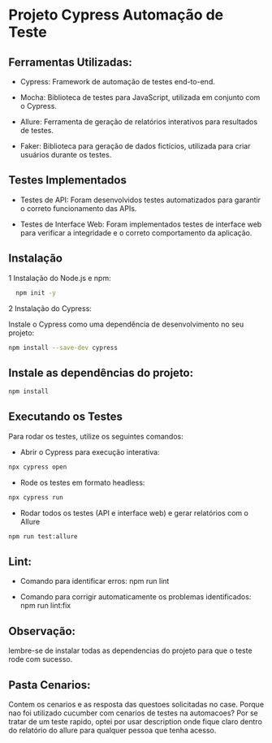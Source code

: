# Projeto Cypress Automação de Teste

## Ferramentas Utilizadas:
- Cypress: Framework de automação de testes end-to-end.

- Mocha: Biblioteca de testes para JavaScript, utilizada em conjunto com o Cypress.

- Allure: Ferramenta de geração de relatórios interativos para resultados de testes.

- Faker: Biblioteca para geração de dados fictícios, utilizada para criar usuários durante os testes.

## Testes Implementados

 - Testes de API: Foram desenvolvidos testes automatizados para garantir o correto funcionamento das APIs.

- Testes de Interface Web: Foram implementados testes de interface web para verificar a integridade e o correto comportamento da aplicação.

## Instalação

1 Instalação do Node.js e npm:

```bash
  npm init -y 

```
2 Instalação do Cypress:

Instale o Cypress como uma dependência de desenvolvimento no seu projeto:

```bash
npm install --save-dev cypress

```

## Instale as dependências do projeto:
```bash
npm install

```

## Executando os Testes
Para rodar os testes, utilize os seguintes comandos:
-  Abrir o Cypress para execução interativa:

```bash
npx cypress open 
```
- Rode os testes em formato headless:
```bash
npx cypress run 
```
-  Rodar todos os testes (API e interface web) e gerar relatórios com o Allure

```bash
npm run test:allure
```
## Lint:
- Comando para identificar erros:
npm run lint

- Comando para corrigir automaticamente os problemas identificados:
npm run lint:fix

## Observação:
lembre-se de instalar todas as dependencias do projeto para que o teste rode com sucesso.

## Pasta Cenarios:
Contem os cenarios e as resposta das questoes solicitadas no case.
Porque nao foi utilizado cucumber com cenarios de testes na automacoes? Por se tratar de um teste rapido, optei por usar description onde fique claro dentro do relatório do allure para qualquer pessoa que tenha acesso.
    

